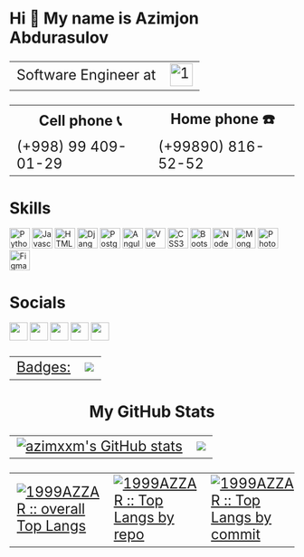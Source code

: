 # Hi 👋 My name is Azimjon Abdurasulov

<table style="margin-left: auto; margin-right: auto; font-size:25px">

  <tr>
  <td>Software Engineer at</td>
    <td>
        <a  href="https://1sonia.uz/" target="_blank" rel="noreferrer">
        <img src="https://user-images.githubusercontent.com/76002783/168444357-e0b4f5b1-5503-4d37-9700-0005ea4055de.png"  height="40" alt="1sonia.uz-logo" />
        </a>
    </td>
 </tr>

</table>



<table style="margin-left: auto; margin-right: auto; font-size:25px">

  <tr><th>Cell phone  📞</th>               <th>Home phone ☎️</th></tr>
  <tr><td>(+998) 99 409-01-29</td>          <td>(+99890) 816-52-52</td></tr>

</table>



# Skills
<p align="left">

<a href="https://www.python.org/" target="_blank" rel="noreferrer"><img src="https://raw.githubusercontent.com/danielcranney/readme-generator/main/public/icons/skills/python-colored.svg" width="36" height="36" alt="Python" /></a>
<a href="https://developer.mozilla.org/en-US/docs/Web/JavaScript" target="_blank" rel="noreferrer"><img src="https://raw.githubusercontent.com/danielcranney/readme-generator/main/public/icons/skills/javascript-colored.svg" width="36" height="36" alt="Javascript" /></a>
<a href="https://developer.mozilla.org/en-US/docs/Glossary/HTML5" target="_blank" rel="noreferrer"><img src="https://raw.githubusercontent.com/danielcranney/readme-generator/main/public/icons/skills/html5-colored.svg" width="36" height="36" alt="HTML5" /></a>
<a href="https://djangoproject.com/" target="_blank" rel="noreferrer"><img src="https://raw.githubusercontent.com/danielcranney/readme-generator/main/public/icons/skills/django-colored.svg" width="36" height="36" alt="Django" /></a>
<a href="https://www.postgresql.org/" target="_blank" rel="noreferrer"><img src="https://raw.githubusercontent.com/danielcranney/readme-generator/main/public/icons/skills/postgresql-colored.svg" width="36" height="36" alt="PostgreSQL" /></a>
<a href="https://https://fastapi.tiangolo.com/" target="_blank" rel="noreferrer"><img src="https://raw.githubusercontent.com/danielcranney/readme-generator/main/public/icons/skills/fastapi-colored.svg" width="36" height="36" alt="Angular" /></a>
<a href="https://flask.palletsprojects.com/" target="_blank" rel="noreferrer"><img src="https://raw.githubusercontent.com/danielcranney/readme-generator/main/public/icons/skills/flask-colored.svg" width="36" height="36" alt="Vue" /></a>
<a href="https://www.w3.org/TR/CSS/#css" target="_blank" rel="noreferrer"><img src="https://raw.githubusercontent.com/danielcranney/readme-generator/main/public/icons/skills/css3-colored.svg" width="36" height="36" alt="CSS3" /></a>
<a href="https://getbootstrap.com/" target="_blank" rel="noreferrer"><img src="https://raw.githubusercontent.com/danielcranney/readme-generator/main/public/icons/skills/bootstrap-colored.svg" width="36" height="36" alt="Bootstrap" /></a>
<a href="https://nodejs.org/en/" target="_blank" rel="noreferrer"><img src="https://raw.githubusercontent.com/danielcranney/readme-generator/main/public/icons/skills/nodejs-colored.svg" width="36" height="36" alt="NodeJS" /></a>
<a href="https://www.mongodb.com/" target="_blank" rel="noreferrer"><img src="https://raw.githubusercontent.com/danielcranney/readme-generator/main/public/icons/skills/mongodb-colored.svg" width="36" height="36" alt="MongoDB" /></a>
<a href="https://www.adobe.com/uk/products/photoshop.html" target="_blank" rel="noreferrer"><img src="https://raw.githubusercontent.com/danielcranney/readme-generator/main/public/icons/skills/photoshop-colored-dark.svg" width="36" height="36" alt="Photoshop" /></a>
<a href="https://www.figma.com/" target="_blank" rel="noreferrer"><img src="https://raw.githubusercontent.com/danielcranney/readme-generator/main/public/icons/skills/figma-colored.svg" width="36" height="36" alt="Figma" /></a>
</p>


# Socials


<p align="left">  
<a href="https://www.github.com/azimxxm" target="_blank" rel="noreferrer"><img src="https://raw.githubusercontent.com/danielcranney/readme-generator/main/public/icons/socials/github-dark.svg" width="32" height="32" /></a>
<a href="http://www.instagram.com/azim_29_01" target="_blank" rel="noreferrer"><img src="https://raw.githubusercontent.com/danielcranney/readme-generator/main/public/icons/socials/instagram.svg" width="32" height="32" /></a> 
<a href="https://www.linkedin.com/in/azimjon-abdurasulov-aa10671b3" target="_blank" rel="noreferrer"><img src="https://raw.githubusercontent.com/danielcranney/readme-generator/main/public/icons/socials/linkedin.svg" width="32" height="32" /></a> 
<a href="https://www.twitter.com/azim_29_01" target="_blank" rel="noreferrer"><img src="https://raw.githubusercontent.com/danielcranney/readme-generator/main/public/icons/socials/twitter.svg" width="32" height="32" /></a> 
<a href="https://www.youtube.com/channel/UCfliQ_F24412ey6V9tmYJWA" target="_blank" rel="noreferrer"><img src="https://raw.githubusercontent.com/danielcranney/readme-generator/main/public/icons/socials/youtube.svg" width="32" height="32" /></a>
</p>



<table style="margin-left: auto; margin-right: auto; font-size:25px">

  <tr>
    <td>
        <a href="https://www.github.com/azimxxm" target="_blank" rel="noreferrer">Badges:</a>
    </td>
    <td>
        <a href="https://www.github.com/azimxxm" target="_blank" rel="noreferrer"><img src="https://img.shields.io/github/followers/azimxxm?logo=github&style=for-the-badge&color=0891b2&labelColor=1c1917" />
        </a>
    </td>
  </tr>

</table>


<h1 align="center"> My GitHub Stats </h1>


<table style="margin-left: auto; margin-right: auto; font-size:25px">

  <tr>
    <td>
        <a href="http://www.github.com/azimxxm"><img src="https://github-readme-stats.vercel.app/api?username=azimxxm&show_icons=true&theme=radical" alt="azimxxm's GitHub stats" />
        </a>
    </td>
    <td>
        <a href="http://www.github.com/azimxxm"><img src="https://github-readme-streak-stats.herokuapp.com/?user=azimxxm&stroke=ffffff&background=1c1917&ring=0891b2&fire=0891b2&currStreakNum=ffffff&currStreakLabel=0891b2&sideNums=ffffff&sideLabels=ffffff&dates=ffffff&hide_border=true" />
        </a>
    </td>
  </tr>

</table>


<table style="margin-left: auto; margin-right: auto; font-size:25px">

  <tr>
    <td>
        <a href="https://github.com/azimxxm/">
          <img src="https://github-readme-stats.vercel.app/api/top-langs/?username=azimxxm&langs_count=6&theme=gruvbox&layout=compact&hide_border=true"
          alt="1999AZZAR :: overall Top Langs " />
        </a>
    </td>
    <td>
        <a href="https://github.com/azimxxm/">
          <img src="https://github-profile-summary-cards.vercel.app/api/cards/repos-per-language?username=azimxxm&theme=gruvbox&layout=compact&hide_border=true"
          alt="1999AZZAR :: Top Langs by repo" />
        </a>
    </td>
    <td>
        <a href="https://github.com/azimxxm/">
          <img src="https://github-profile-summary-cards.vercel.app/api/cards/most-commit-language?username=azimxxm&theme=gruvbox&layout=compact&hide_border=true"
          alt="1999AZZAR :: Top Langs by commit" />
        </a>
    </td>
  </tr>

</table>







